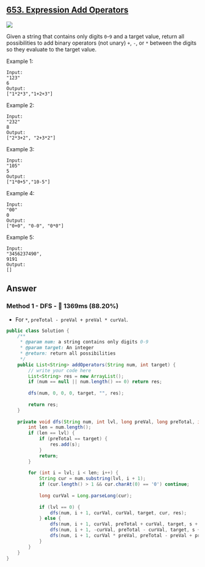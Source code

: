 ## [653. Expression Add Operators](https://www.lintcode.com/problem/expression-add-operators/description?_from=ladder&&fromId=14)

![](https://github.com/weltond/DataStructure/blob/master/medium.PNG)

Given a string that contains only digits `0`-`9` and a target value, return all possibilities to add binary operators (not unary) `+`, `-`, or `*` between the digits so they evaluate to the target value.

Example 1:

```
Input:
"123"
6
Output: 
["1*2*3","1+2+3"]
```

Example 2:

```
Input:
"232"
8
Output: 
["2*3+2", "2+3*2"]
```

Example 3:

```
Input:
"105"
5
Output:
["1*0+5","10-5"]
```

Example 4:

```
Input:
"00"
0
Output:
["0+0", "0-0", "0*0"]
```

Example 5:

```
Input:
"3456237490",
9191 
Output: 
[]
```

## Answer
### Method 1 - DFS - :rocket: 1369ms (88.20%)

- For `*`, `preTotal - preVal + preVal * curVal`.

```java
public class Solution {
    /**
     * @param num: a string contains only digits 0-9
     * @param target: An integer
     * @return: return all possibilities
     */
    public List<String> addOperators(String num, int target) {
        // write your code here
        List<String> res = new ArrayList();
        if (num == null || num.length() == 0) return res;
        
        dfs(num, 0, 0, 0, target, "", res);
        
        return res;
    }
    
    private void dfs(String num, int lvl, long preVal, long preTotal, int target, String s, List<String> res) {
        int len = num.length();
        if (len == lvl) {
            if (preTotal == target) {
                res.add(s);
            }
            return;
        }
        
        for (int i = lvl; i < len; i++) {
            String cur = num.substring(lvl, i + 1);
            if (cur.length() > 1 && cur.charAt(0) == '0') continue;
            
            long curVal = Long.parseLong(cur);
            
            if (lvl == 0) {
                dfs(num, i + 1, curVal, curVal, target, cur, res);
            } else {
                dfs(num, i + 1, curVal, preTotal + curVal, target, s + "+" + cur, res);
                dfs(num, i + 1, -curVal, preTotal - curVal, target, s + "-" + cur, res);
                dfs(num, i + 1, curVal * preVal, preTotal - preVal + preVal * curVal, target, s + "*" + cur, res);
            }
        }
    }
}
```
